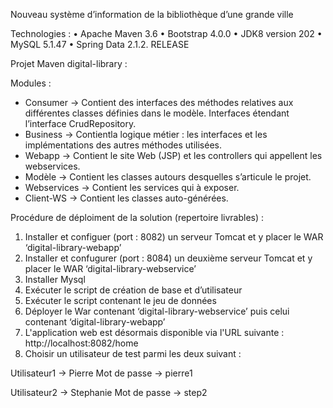 Nouveau système d’information de la bibliothèque d’une grande ville

Technologies :
•	Apache Maven 3.6
•	Bootstrap 4.0.0
•	JDK8 version 202
•	MySQL 5.1.47
•	Spring Data 2.1.2. RELEASE

Projet Maven digital-library :

Modules :

- Consumer -> Contient des interfaces des méthodes relatives aux différentes classes définies dans le modèle. Interfaces étendant l’interface CrudRepository.
- Business -> Contientla logique métier : les interfaces et les implémentations des autres méthodes utilisées.
- Webapp -> Contient le site Web (JSP) et les controllers qui appellent les webservices.
- Modèle -> Contient les classes autours desquelles s’articule le projet.
- Webservices -> Contient les services qui à exposer. 
- Client-WS -> Contient les classes auto-générées.



Procédure de déploiment de la solution (repertoire livrables) :

1.	Installer et configuer (port : 8082) un serveur Tomcat et y placer le WAR ‘digital-library-webapp’ 
2.	Installer et confugurer (port : 8084) un deuxième serveur Tomcat et y placer le WAR ‘digital-library-webservice’ 
3.	Installer Mysql 
4.	Exécuter le script de création de base et d’utilisateur
5.	Exécuter le script contenant le jeu de données
6.	Déployer le War contenant ‘digital-library-webservice’ puis celui contenant ‘digital-library-webapp’
7.  L'application web est désormais disponible via l'URL suivante : http://localhost:8082/home
8.	Choisir un utilisateur de test parmi les deux suivant  : 

Utilisateur1 -> Pierre 
Mot de passe -> pierre1

Utilisateur2 -> Stephanie
Mot de passe -> step2
